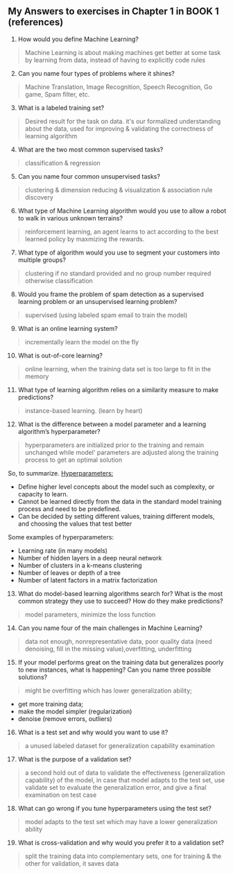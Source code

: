## My Answers to exercises in Chapter 1 in BOOK 1 (references)
1. How would you define Machine Learning?
> Machine Learning is about making machines get better at some task by learning from data, instead of having to explicitly code rules

2. Can you name four types of problems where it shines?
> Machine Translation, Image Recognition, Speech Recognition, Go game, Spam filter, etc.

3. What is a labeled training set?
> Desired result for the task on data. it's our formalized understanding about the data, used for improving & validating the correctness of learning algorithm

4. What are the two most common supervised tasks?
>  classification & regression

5. Can you name four common unsupervised tasks?
> clustering & dimension reducing & visualization & association rule discovery

6. What type of Machine Learning algorithm would you use to allow a robot to walk in various unknown terrains?
> reinforcement learning, an agent learns to act according to the best learned policy by maxmizing the rewards.

7. What type of algorithm would you use to segment your customers into multiple groups?
> clustering if no standard provided and no group number required otherwise classification

8. Would you frame the problem of spam detection as a supervised learning problem or an unsupervised learning problem?
> supervised (using labeled spam email to train the model)

9. What is an online learning system?
> incrementally learn the model on the fly

10. What is out-of-core learning?
> online learning, when the training data set is too large to fit in the memory

11. What type of learning algorithm relies on a similarity measure to make predictions?
> instance-based learning. (learn by heart)

12. What is the difference between a model parameter and a learning algorithm’s hyperparameter?
> hyperparameters are initialized prior to the training and remain unchanged while model' parameters are adjusted along the training process to get an optimal solution

So, to summarize. [Hyperparameters:](https://www.quora.com/Machine-Learning/What-are-hyperparameters-in-machine-learning)
* Define higher level concepts about the model such as complexity, or capacity to learn.
* Cannot be learned directly from the data in the standard model training process and need to be predefined.
* Can be decided by setting different values, training different models, and choosing the values that test better

Some examples of hyperparameters:
* Learning rate (in many models)
* Number of hidden layers in a deep neural network
* Number of clusters in a k-means clustering
* Number of leaves or depth of a tree
* Number of latent factors in a matrix factorization

13. What do model-based learning algorithms search for? What is the most common strategy they use to succeed? How do they make predictions?
> model parameters, minimize the loss function

14. Can you name four of the main challenges in Machine Learning?
> data not enough, nonrepresentative data, poor quality data (need denoising, fill in the missing value),overfitting, underfitting

15. If your model performs great on the training data but generalizes poorly to new instances, what is happening? Can you name three possible solutions?
> might be overfitting which has lower generalization ability;
* get more training data;
* make the model simpler (regularization)
* denoise (remove errors, outliers)

16. What is a test set and why would you want to use it?
> a unused labeled dataset for generalization capability examination

17. What is the purpose of a validation set?
> a second hold out of data to validate the effectiveness (generalization capability) of the model, in case that model adapts to the test set, use validate set to evaluate the generalization error, and give a final examination on test case

18. What can go wrong if you tune hyperparameters using the test set?
>  model adapts to the test set which may have a lower generalization ability

19. What is cross-validation and why would you prefer it to a validation set?
> split the training data into complementary sets, one for training  & the other for validation, it saves data


